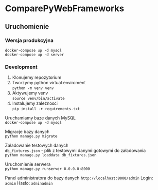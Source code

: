 # ComparePyWebFrameworks 

## Uruchomienie

### Wersja produkcyjna

`docker-compose up -d mysql`  
`docker-compose up -d server`

### Development

1. Klonujemy repozytorium
2. Tworzymy python virtual enviroment  
   `python -m venv venv`
3. Aktywujemy venv  
   `source venv/bin/activate`
4. Instalujemy zaleznosci  
   `pip install -r requirements.txt`

Uruchamiamy baze danych MySQL  
`docker-compose up -d mysql`

Migracje bazy danych  
`python manage.py migrate`

Załadowanie testowych danych  
`db_fixtures.json` - plik z testowymi danymi gotowymi do załadowania  
`python manage.py loaddata db_fixtures.json`  

Uruchomienie serwera  
`python manage.py runserver 0.0.0.0:8000`

Panel administratora do bazy danych
`http://localhost:8000/admin`
Login: `admin`
Hasło: `adminadmin`
